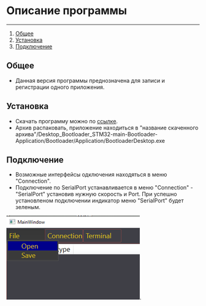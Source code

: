 # Описание программы
___
1. [Общее](#общее)
2. [Установка](#установка)
3. [Подключение](#подключение)

## Общее
- Данная версия программы преднозначена для записи и регистрации одного приложения.

## Установка
- Скачать программу можно по [ссылке](https://gitlab.adani.by:2443/rekuts/Desktop_Bootloader_STM32/-/archive/main/Desktop_Bootloader_STM32-main.zip?path=Bootloader/Application).
- Архив распаковать, приложение находиться в "название скаченного архива"/Desktop_Bootloader_STM32-main-Bootloader-Application/Bootloader/Application/BootloaderDesktop.exe

## Подключение
- Возможные интерфейсы одключения находяться в меню "Connection".
- Подключение по SerialPort устанавливается в меню "Connection" - "SerialPort" установив нужную скорость и Port.
При успешно установленом подключении индикатор меню "SerialPort" будет зеленым.

![меню сериал порт](/Images/Screenshot_4.png).

